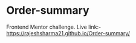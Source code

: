 # Order-summary

Frontend Mentor challenge.
Live link:- https://rajeshsharma21.github.io/Order-summary/
